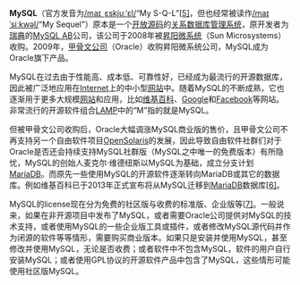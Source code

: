 **MySQL**（官方发音为[/maɪ ˌɛskjuːˈɛl/](https://zh.wikipedia.org/wiki/Help:英語國際音標)“My S-Q-L”[[5\]](https://zh.wikipedia.org/wiki/MySQL#cite_note-whatismysql-5)，但也经常被读作[/maɪ ˈsiːkwəl/](https://zh.wikipedia.org/wiki/Help:英語國際音標)“My Sequel”）原本是一个[开放源码](https://zh.wikipedia.org/wiki/開放源碼)的[关系数据库管理系统](https://zh.wikipedia.org/wiki/關聯式資料庫管理系統)，原开发者为[瑞典](https://zh.wikipedia.org/wiki/瑞典)的[MySQL AB](https://zh.wikipedia.org/wiki/MySQL_AB)公司，该公司于2008年被[昇阳微系统](https://zh.wikipedia.org/wiki/昇陽微系統)（Sun Microsystems）收购。2009年，[甲骨文公司](https://zh.wikipedia.org/wiki/甲骨文公司)（Oracle）收购昇阳微系统公司，MySQL成为Oracle旗下产品。

MySQL在过去由于性能高、成本低、可靠性好，已经成为最流行的开源数据库，因此被广泛地应用在[Internet](https://zh.wikipedia.org/wiki/Internet)上的中小型[网站](https://zh.wikipedia.org/wiki/網站)中。随着MySQL的不断成熟，它也逐渐用于更多大规模[网站](https://zh.wikipedia.org/wiki/网站)和应用，比如[维基百科](https://zh.wikipedia.org/wiki/维基百科)、[Google](https://zh.wikipedia.org/wiki/Google)和[Facebook](https://zh.wikipedia.org/wiki/Facebook)等网站。非常流行的开源软件组合[LAMP](https://zh.wikipedia.org/wiki/LAMP)中的“M”指的就是MySQL。

但被甲骨文公司收购后，Oracle大幅调涨MySQL商业版的售价，且甲骨文公司不再支持另一个自由软件项目[OpenSolaris](https://zh.wikipedia.org/wiki/OpenSolaris)的发展，因此导致自由软件社群们对于Oracle是否还会持续支持MySQL社群版（MySQL之中唯一的免费版本）有所隐忧，MySQL的创始人麦克尔·维德纽斯以MySQL为基础，成立分支计划[MariaDB](https://zh.wikipedia.org/wiki/MariaDB)。而原先一些使用MySQL的开源软件逐渐转向MariaDB或其它的数据库。例如维基百科已于2013年正式宣布将从MySQL迁移到[MariaDB](https://zh.wikipedia.org/wiki/MariaDB)数据库[[6\]](https://zh.wikipedia.org/wiki/MySQL#cite_note-6)。

MySQL的license现在分为免费的社区版与收费的标准版、企业版等[[7\]](https://zh.wikipedia.org/wiki/MySQL#cite_note-7)。一般说来，如果在非开源项目中发布了MySQL，或者需要Oracle公司提供对MySQL的技术支持，或者使用MySQL的一些企业版工具或插件，或者修改MySQL源代码并作为闭源的软件等等情形，需要购买商业版本。如果只是安装并使用MySQL，甚至修改并使用MySQL，无论是否收费；或者软件中不包含MySQL，软件的用户自行安装MySQL；或者使用GPL协议的开源软件产品中包含了MySQL，这些情形可能使用社区版MySQL。